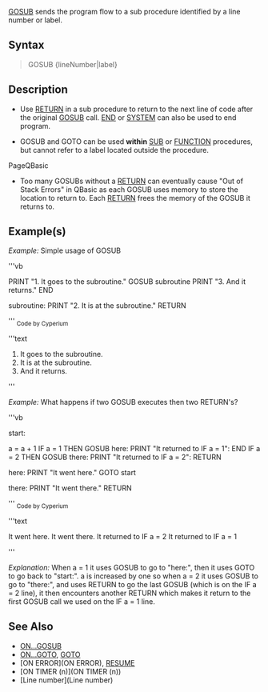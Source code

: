 [GOSUB](GOSUB) sends the program flow to a sub procedure identified by a line number or label.


## Syntax

>  GOSUB {lineNumber|label}


## Description

* Use [RETURN](RETURN) in a sub procedure to return to the next line of code after the original [GOSUB](GOSUB) call. [END](END) or [SYSTEM](SYSTEM) can also be used to end program.
<!-- needs clarification: * A procedure loop may be used to return automatically instead of using return. -->
* GOSUB and GOTO can be used **within** [SUB](SUB) or [FUNCTION](FUNCTION) procedures, but cannot refer to a label located outside the procedure.


PageQBasic
* Too many GOSUBs without a [RETURN](RETURN) can eventually cause "Out of Stack Errors" in QBasic as each GOSUB uses memory to store the location to return to. Each [RETURN](RETURN) frees the memory of the GOSUB it returns to.


## Example(s)

*Example:* Simple usage of GOSUB

'''vb

PRINT "1. It goes to the subroutine."
GOSUB subroutine
PRINT "3. And it returns."
END

subroutine:
PRINT "2. It is at the subroutine."
RETURN


'''
<sub>Code by Cyperium</sub>

'''text


1. It goes to the subroutine.
2. It is at the subroutine.
3. And it returns.

'''





*Example:* What happens if two GOSUB executes then two RETURN's?

'''vb

start: 
 
a = a + 1 
IF a = 1 THEN GOSUB here: PRINT "It returned to IF a = 1": END 
IF a = 2 THEN GOSUB there: PRINT "It returned to IF a = 2": RETURN
 


here: 
PRINT "It went here." 
GOTO start

there: 
PRINT "It went there." 
RETURN 

'''
<sub>Code by Cyperium</sub>

'''text


It went here.
It went there.
It returned to IF a = 2
It returned to IF a = 1

'''

*Explanation:* When a = 1 it uses GOSUB to go to "here:", then it uses GOTO to go back to "start:". a is increased by one so when a = 2 it uses GOSUB to go to "there:", and uses RETURN to go the last GOSUB (which is on the IF a = 2 line), it then encounters another RETURN which makes it return to the first GOSUB call we used on the IF a = 1 line.


## See Also

* [ON...GOSUB](ON...GOSUB)
* [ON...GOTO](ON...GOTO), [GOTO](GOTO)
* [ON ERROR](ON ERROR), [RESUME](RESUME)
* [ON TIMER (n)](ON TIMER (n))
* [Line number](Line number)




